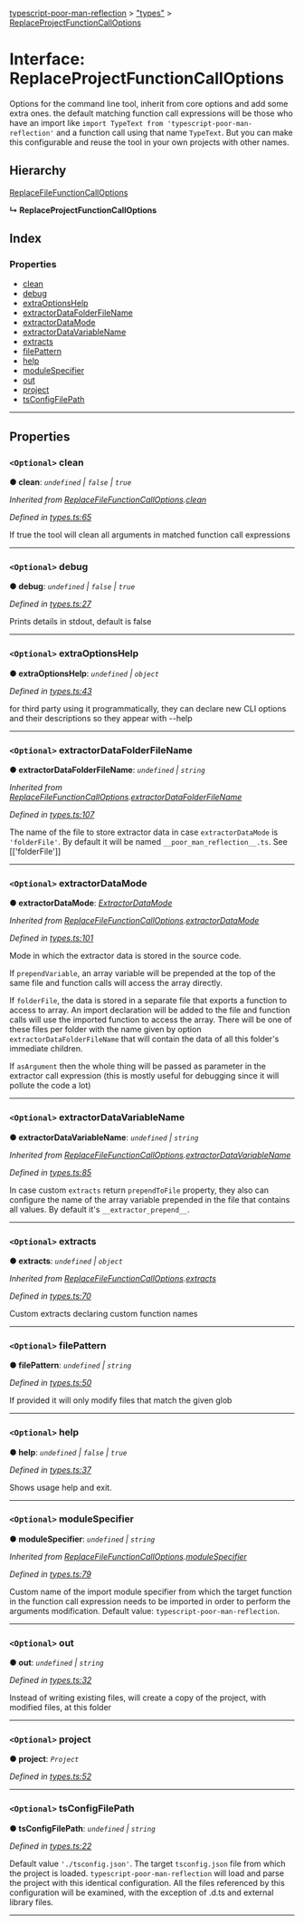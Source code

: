 [typescript-poor-man-reflection](../README.md) > ["types"](../modules/_types_.md) > [ReplaceProjectFunctionCallOptions](../interfaces/_types_.replaceprojectfunctioncalloptions.md)

# Interface: ReplaceProjectFunctionCallOptions

Options for the command line tool, inherit from core options and add some extra ones. the default matching function call expressions will be those who have an import like `import TypeText from 'typescript-poor-man-reflection'` and a function call using that name `TypeText`. But you can make this configurable and reuse the tool in your own projects with other names.

## Hierarchy

 [ReplaceFileFunctionCallOptions](_types_.replacefilefunctioncalloptions.md)

**↳ ReplaceProjectFunctionCallOptions**

## Index

### Properties

* [clean](_types_.replaceprojectfunctioncalloptions.md#clean)
* [debug](_types_.replaceprojectfunctioncalloptions.md#debug)
* [extraOptionsHelp](_types_.replaceprojectfunctioncalloptions.md#extraoptionshelp)
* [extractorDataFolderFileName](_types_.replaceprojectfunctioncalloptions.md#extractordatafolderfilename)
* [extractorDataMode](_types_.replaceprojectfunctioncalloptions.md#extractordatamode)
* [extractorDataVariableName](_types_.replaceprojectfunctioncalloptions.md#extractordatavariablename)
* [extracts](_types_.replaceprojectfunctioncalloptions.md#extracts)
* [filePattern](_types_.replaceprojectfunctioncalloptions.md#filepattern)
* [help](_types_.replaceprojectfunctioncalloptions.md#help)
* [moduleSpecifier](_types_.replaceprojectfunctioncalloptions.md#modulespecifier)
* [out](_types_.replaceprojectfunctioncalloptions.md#out)
* [project](_types_.replaceprojectfunctioncalloptions.md#project)
* [tsConfigFilePath](_types_.replaceprojectfunctioncalloptions.md#tsconfigfilepath)

---

## Properties

<a id="clean"></a>

### `<Optional>` clean

**● clean**: *`undefined` \| `false` \| `true`*

*Inherited from [ReplaceFileFunctionCallOptions](_types_.replacefilefunctioncalloptions.md).[clean](_types_.replacefilefunctioncalloptions.md#clean)*

*Defined in [types.ts:65](https://github.com/cancerberoSgx/typescript-poor-man-reflection/blob/0b69fa7/src/types.ts#L65)*

If true the tool will clean all arguments in matched function call expressions

___
<a id="debug"></a>

### `<Optional>` debug

**● debug**: *`undefined` \| `false` \| `true`*

*Defined in [types.ts:27](https://github.com/cancerberoSgx/typescript-poor-man-reflection/blob/0b69fa7/src/types.ts#L27)*

Prints details in stdout, default is false

___
<a id="extraoptionshelp"></a>

### `<Optional>` extraOptionsHelp

**● extraOptionsHelp**: *`undefined` \| `object`*

*Defined in [types.ts:43](https://github.com/cancerberoSgx/typescript-poor-man-reflection/blob/0b69fa7/src/types.ts#L43)*

for third party using it programmatically, they can declare new CLI options and their descriptions so they appear with --help

___
<a id="extractordatafolderfilename"></a>

### `<Optional>` extractorDataFolderFileName

**● extractorDataFolderFileName**: *`undefined` \| `string`*

*Inherited from [ReplaceFileFunctionCallOptions](_types_.replacefilefunctioncalloptions.md).[extractorDataFolderFileName](_types_.replacefilefunctioncalloptions.md#extractordatafolderfilename)*

*Defined in [types.ts:107](https://github.com/cancerberoSgx/typescript-poor-man-reflection/blob/0b69fa7/src/types.ts#L107)*

The name of the file to store extractor data in case `extractorDataMode` is `'folderFile'`. By default it will be named `__poor_man_reflection__.ts`. See \[\['folderFile'\]\]

___
<a id="extractordatamode"></a>

### `<Optional>` extractorDataMode

**● extractorDataMode**: *[ExtractorDataMode](../modules/_types_.md#extractordatamode)*

*Inherited from [ReplaceFileFunctionCallOptions](_types_.replacefilefunctioncalloptions.md).[extractorDataMode](_types_.replacefilefunctioncalloptions.md#extractordatamode)*

*Defined in [types.ts:101](https://github.com/cancerberoSgx/typescript-poor-man-reflection/blob/0b69fa7/src/types.ts#L101)*

Mode in which the extractor data is stored in the source code.

If `prependVariable`, an array variable will be prepended at the top of the same file and function calls will access the array directly.

If `folderFile`, the data is stored in a separate file that exports a function to access to array. An import declaration will be added to the file and function calls will use the imported function to access the array. There will be one of these files per folder with the name given by option `extractorDataFolderFileName` that will contain the data of all this folder's immediate children.

If `asArgument` then the whole thing will be passed as parameter in the extractor call expression (this is mostly useful for debugging since it will pollute the code a lot)

___
<a id="extractordatavariablename"></a>

### `<Optional>` extractorDataVariableName

**● extractorDataVariableName**: *`undefined` \| `string`*

*Inherited from [ReplaceFileFunctionCallOptions](_types_.replacefilefunctioncalloptions.md).[extractorDataVariableName](_types_.replacefilefunctioncalloptions.md#extractordatavariablename)*

*Defined in [types.ts:85](https://github.com/cancerberoSgx/typescript-poor-man-reflection/blob/0b69fa7/src/types.ts#L85)*

In case custom `extracts` return `prependToFile` property, they also can configure the name of the array variable prepended in the file that contains all values. By default it's `__extractor_prepend__`.

___
<a id="extracts"></a>

### `<Optional>` extracts

**● extracts**: *`undefined` \| `object`*

*Inherited from [ReplaceFileFunctionCallOptions](_types_.replacefilefunctioncalloptions.md).[extracts](_types_.replacefilefunctioncalloptions.md#extracts)*

*Defined in [types.ts:70](https://github.com/cancerberoSgx/typescript-poor-man-reflection/blob/0b69fa7/src/types.ts#L70)*

Custom extracts declaring custom function names

___
<a id="filepattern"></a>

### `<Optional>` filePattern

**● filePattern**: *`undefined` \| `string`*

*Defined in [types.ts:50](https://github.com/cancerberoSgx/typescript-poor-man-reflection/blob/0b69fa7/src/types.ts#L50)*

If provided it will only modify files that match the given glob

___
<a id="help"></a>

### `<Optional>` help

**● help**: *`undefined` \| `false` \| `true`*

*Defined in [types.ts:37](https://github.com/cancerberoSgx/typescript-poor-man-reflection/blob/0b69fa7/src/types.ts#L37)*

Shows usage help and exit.

___
<a id="modulespecifier"></a>

### `<Optional>` moduleSpecifier

**● moduleSpecifier**: *`undefined` \| `string`*

*Inherited from [ReplaceFileFunctionCallOptions](_types_.replacefilefunctioncalloptions.md).[moduleSpecifier](_types_.replacefilefunctioncalloptions.md#modulespecifier)*

*Defined in [types.ts:79](https://github.com/cancerberoSgx/typescript-poor-man-reflection/blob/0b69fa7/src/types.ts#L79)*

Custom name of the import module specifier from which the target function in the function call expression needs to be imported in order to perform the arguments modification. Default value: `typescript-poor-man-reflection`.

___
<a id="out"></a>

### `<Optional>` out

**● out**: *`undefined` \| `string`*

*Defined in [types.ts:32](https://github.com/cancerberoSgx/typescript-poor-man-reflection/blob/0b69fa7/src/types.ts#L32)*

Instead of writing existing files, will create a copy of the project, with modified files, at this folder

___
<a id="project"></a>

### `<Optional>` project

**● project**: *`Project`*

*Defined in [types.ts:52](https://github.com/cancerberoSgx/typescript-poor-man-reflection/blob/0b69fa7/src/types.ts#L52)*

___
<a id="tsconfigfilepath"></a>

### `<Optional>` tsConfigFilePath

**● tsConfigFilePath**: *`undefined` \| `string`*

*Defined in [types.ts:22](https://github.com/cancerberoSgx/typescript-poor-man-reflection/blob/0b69fa7/src/types.ts#L22)*

Default value `'./tsconfig.json'`. The target `tsconfig.json` file from which the project is loaded. `typescript-poor-man-reflection` will load and parse the project with this identical configuration. All the files referenced by this configuration will be examined, with the exception of .d.ts and external library files.

___

